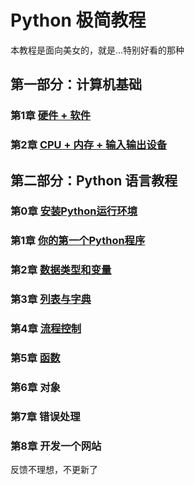 # Python 极简教程

本教程是面向美女的，就是...特别好看的那种

## 第一部分：计算机基础
### 第1章 [硬件 + 软件](https://github.com/tongzhg/Python/blob/master/lessons/part1/1.md)
### 第2章 [CPU + 内存 + 输入输出设备](https://github.com/tongzhg/Python/blob/master/lessons/part1/2.md)
## 第二部分：Python 语言教程
### 第0章 [安装Python运行环境](https://github.com/tongzhg/Python/blob/master/lessons/part2/0.md)
### 第1章 [你的第一个Python程序](https://github.com/tongzhg/Python/blob/master/lessons/part2/1.md)
### 第2章 [数据类型和变量](https://github.com/tongzhg/Python/blob/master/lessons/part2/2.md)
### 第3章 [列表与字典](https://github.com/tongzhg/Python/blob/master/lessons/part2/3.md)
### 第4章 [流程控制](https://github.com/tongzhg/Python/blob/master/lessons/part2/4.md)
### 第5章 [函数](https://github.com/tongzhg/Python/blob/master/lessons/part2/5.md)
### 第6章 对象
### 第7章 错误处理
### 第8章 开发一个网站

反馈不理想，不更新了
